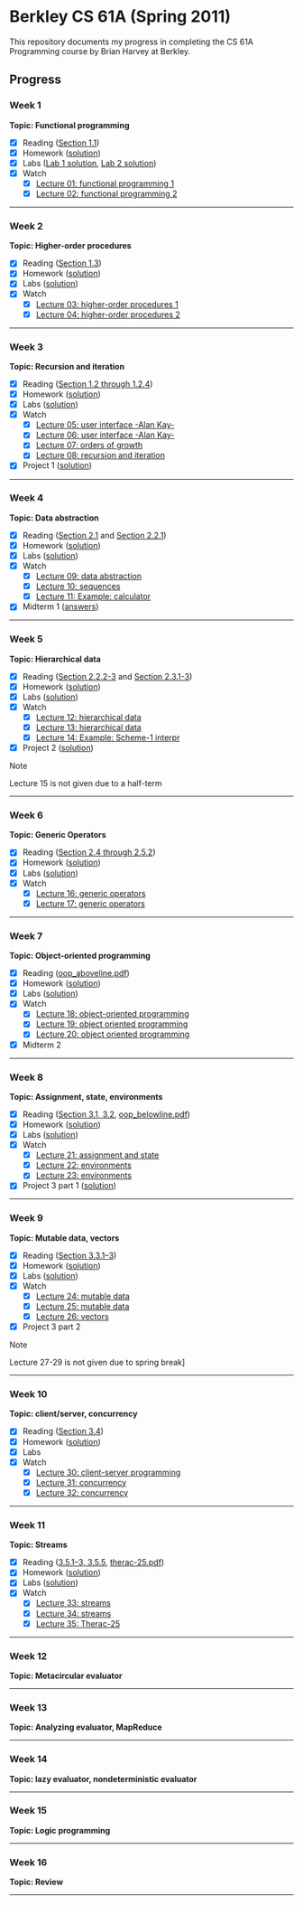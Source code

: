 # Berkley CS 61A (Spring 2011)

This repository documents my progress in completing the CS 61A Programming course by Brian Harvey at Berkley.

## Progress

### Week 1

**Topic: Functional programming**

- [x] Reading ([Section 1.1](https://sarabander.github.io/sicp/html/1_002e1.xhtml#g_t1_002e1))
- [x] Homework ([solution](week-1/hw))
- [x] Labs ([Lab 1 solution](week-1/lab-1), [Lab 2 solution](week-1/lab-2))
- [x] Watch
  - [x] [Lecture 01: functional programming 1](https://archive.org/details/ucberkeley_webcast_l28HAzKy0N8)
  - [x] [Lecture 02: functional programming 2](https://archive.org/details/ucberkeley_webcast_TTK2lZoWbPQ)

---

### Week 2

**Topic: Higher-order procedures**

- [x] Reading ([Section 1.3](https://sarabander.github.io/sicp/html/1_002e3.xhtml#g_t1_002e3))
- [x] Homework ([solution](week-2/hw))
- [x] Labs ([solution](week-2/lab))
- [x] Watch
  - [x] [Lecture 03: higher-order procedures 1](https://archive.org/details/ucberkeley_webcast_ogIGxEzvnSE)
  - [x] [Lecture 04: higher-order procedures 2](https://archive.org/details/ucberkeley_webcast_ZvH3wF2qg7Q)

---

### Week 3

**Topic: Recursion and iteration**

- [x] Reading ([Section 1.2 through 1.2.4](https://sarabander.github.io/sicp/html/1_002e2.xhtml#g_t1_002e2))
- [x] Homework ([solution](week-3/hw))
- [x] Labs ([solution](week-3/lab))
- [x] Watch
  - [x] [Lecture 05: user interface -Alan Kay-](https://archive.org/details/ucberkeley_webcast_dC4YGxzoAXk)
  - [x] [Lecture 06: user interface -Alan Kay-](https://archive.org/details/ucberkeley_webcast_qxDGE1-S_LE)
  - [x] [Lecture 07: orders of growth](https://archive.org/details/ucberkeley_webcast_32L5j10rrK0)
  - [x] [Lecture 08: recursion and iteration](https://archive.org/details/ucberkeley_webcast_0G3tNuBBO5I)
- [x] Project 1 ([solution](projects/project-1))

---

### Week 4

**Topic: Data abstraction**

- [x] Reading ([Section 2.1](https://sarabander.github.io/sicp/html/2_002e1.xhtml#g_t2_002e1) and [Section 2.2.1](https://sarabander.github.io/sicp/html/2_002e2.xhtml#g_t2_002e2_002e1))
- [x] Homework ([solution](week-4/hw))
- [x] Labs ([solution](week-4/lab))
- [x] Watch
  - [x] [Lecture 09: data abstraction](https://archive.org/details/ucberkeley_webcast_Oy36XpGVyjA)
  - [x] [Lecture 10: sequences](https://archive.org/details/ucberkeley_webcast__qGeRWplPgc)
  - [x] [Lecture 11: Example: calculator](https://archive.org/details/ucberkeley_webcast_nzMPF59Ackg)
- [x] Midterm 1 ([answers](exams/midterm-1))

---

### Week 5

**Topic: Hierarchical data**

- [x] Reading ([Section 2.2.2-3](https://sarabander.github.io/sicp/html/2_002e2.xhtml#g_t2_002e2_002e2) and [Section 2.3.1-3](https://sarabander.github.io/sicp/html/2_002e3.xhtml#g_t2_002e3))
- [x] Homework ([solution](week-5/hw))
- [x] Labs ([solution](week-5/lab))
- [x] Watch
  - [x] [Lecture 12: hierarchical data](https://archive.org/details/ucberkeley_webcast_pSuEz5ZCVAg)
  - [x] [Lecture 13: hierarchical data](https://archive.org/details/ucberkeley_webcast_kbqJ3UGPgOc)
  - [x] [Lecture 14: Example: Scheme-1 interpr](https://archive.org/details/ucberkeley_webcast_3FjDrWv00Hc)
- [x] Project 2 ([solution](projects/project-2))

> [!NOTE]
> Lecture 15 is not given due to a half-term

---

### Week 6

**Topic: Generic Operators**

- [x] Reading ([Section 2.4 through 2.5.2](https://sarabander.github.io/sicp/html/2_002e4.xhtml#g_t2_002e4))
- [x] Homework ([solution](week-6/hw))
- [x] Labs ([solution](week-6/lab))
- [x] Watch
  - [x] [Lecture 16: generic operators](https://archive.org/details/ucberkeley_webcast_rz_XpDhDtFI)
  - [x] [Lecture 17: generic operators](https://archive.org/details/ucberkeley_webcast_8HDIqZ2ZqKI)

---

### Week 7

**Topic: Object-oriented programming**

- [x] Reading ([oop_aboveline.pdf](cs61a/docs/course_reader_vol_2/oop_programming_above_line_view.pdf))
- [x] Homework ([solution](week-7/hw))
- [x] Labs ([solution](week-7/lab))
- [x] Watch
  - [x] [Lecture 18: object-oriented programming](https://archive.org/details/ucberkeley_webcast_jq1v8YUftxE)
  - [x] [Lecture 19: object oriented programming](https://archive.org/details/ucberkeley_webcast_S9mGKy3Dzqw)
  - [x] [Lecture 20: object oriented programming](https://archive.org/details/ucberkeley_webcast_AYoW8-L2dTQ)
- [x] Midterm 2

---

### Week 8

**Topic: Assignment, state, environments**

- [x] Reading ([Section 3.1, 3.2](https://sarabander.github.io/sicp/html/Chapter-3.xhtml#Chapter-3), [oop_belowline.pdf](cs61a/docs/course_reader_vol_2/oop_programming_below_line_view.pdf))
- [x] Homework ([solution](week-8/hw))
- [x] Labs ([solution](week-8/lab))
- [x] Watch
  - [x] [Lecture 21: assignment and state](https://archive.org/details/ucberkeley_webcast_crlcqL7lKME)
  - [x] [Lecture 22: environments](https://archive.org/details/ucberkeley_webcast_uxvRoOV9nOk)
  - [x] [Lecture 23: environments](https://archive.org/details/ucberkeley_webcast_jmDguUbxOns)
- [x] Project 3 part 1 ([solution](projects/project-3))

---

### Week 9

**Topic: Mutable data, vectors**

- [x] Reading ([Section 3.3.1–3](https://sarabander.github.io/sicp/html/3_002e3.xhtml#g_t3_002e3))
- [x] Homework ([solution](week-9/hw))
- [x] Labs ([solution](week-9/lab))
- [x] Watch
  - [x] [Lecture 24: mutable data](https://archive.org/details/ucberkeley_webcast_OCocDioUZOo)
  - [x] [Lecture 25: mutable data](https://archive.org/details/ucberkeley_webcast_YgUZP1YbHsM)
  - [x] [Lecture 26: vectors](https://archive.org/details/ucberkeley_webcast_vV7gargdGxU)
- [x] Project 3 part 2

> [!NOTE]
> Lecture 27-29 is not given due to spring break]

---

### Week 10

**Topic: client/server, concurrency**

- [x] Reading ([Section 3.4](https://sarabander.github.io/sicp/html/3_002e4.xhtml#g_t3_002e4))
- [x] Homework ([solution](week-10/hw))
- [x] Labs
- [x] Watch
  - [x] [Lecture 30: client-server programming](https://archive.org/details/ucberkeley_webcast_Lr4zVJPpMrM)
  - [x] [Lecture 31: concurrency](https://archive.org/details/ucberkeley_webcast_tfTD0B8dX7I)
  - [x] [Lecture 32: concurrency](https://archive.org/details/ucberkeley_webcast_a_qhlzmXqAo)

---

### Week 11

**Topic: Streams**

- [x] Reading ([3.5.1–3, 3.5.5](https://sarabander.github.io/sicp/html/3_002e5.xhtml#g_t3_002e5), [therac-25.pdf](cs61a/docs/course_reader_vol_2/an_investigation_of_therac-25_accidents.pdf))
- [x] Homework ([solution](week-11/hw))
- [x] Labs ([solution](week-11/lab))
- [x] Watch
  - [x] [Lecture 33: streams](https://archive.org/details/ucberkeley_webcast_LLl89UwSflo)
  - [x] [Lecture 34: streams](https://archive.org/details/ucberkeley_webcast_mtl0z0HgRTM)
  - [x] [Lecture 35: Therac-25](https://archive.org/details/ucberkeley_webcast_nxX-aAvZbmM)

---

### Week 12

**Topic: Metacircular evaluator**

---

### Week 13

**Topic: Analyzing evaluator, MapReduce**

---

### Week 14

**Topic: lazy evaluator, nondeterministic evaluator**

---

### Week 15

**Topic: Logic programming**

---

### Week 16

**Topic: Review**

---

